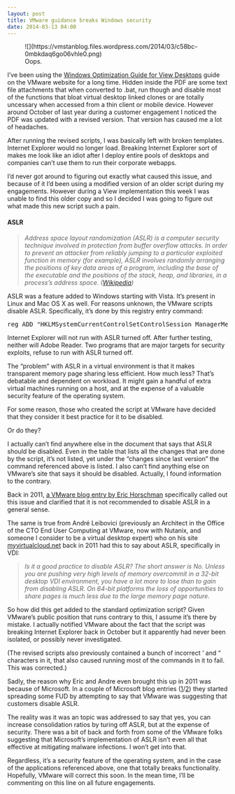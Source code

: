 ```yaml
---
layout: post
title: VMware guidance breaks Windows security
date: 2014-03-13 04:00
---
```



<figure class="wp-caption">![](https://vmstanblog.files.wordpress.com/2014/03/c58bc-0mbkdaq6go06vhle0.png)

<figcaption class="wp-caption-text">Oops.</figcaption>

</figure>

I’ve been using the [Windows Optimization Guide for View Desktops](http://www.vmware.com/resources/techresources/10157) guide on the VMware website for a long time. Hidden inside the PDF are some text file attachments that when converted to .bat, run though and disable most of the functions that bloat virtual desktop linked clones or are totally uncessary when accessed from a thin client or mobile device. However around October of last year during a customer engagement I noticed the PDF was updated with a revised version. That version has caused me a lot of headaches.

After running the revised scripts, I was basically left with broken templates. Internet Explorer would no longer load. Breaking Internet Explorer sort of makes me look like an idiot after I deploy entire pools of desktops and companies can’t use them to run their corporate webapps.

I’d never got around to figuring out exactly what caused this issue, and because of it I’d been using a modified version of an older script during my engagements. However during a View implementation this week I was unable to find this older copy and so I decided I was going to figure out what made this new script such a pain.

#### ASLR

> _Address space layout randomization (ASLR) is a computer security technique involved in protection from buffer overflow attacks. In order to prevent an attacker from reliably jumping to a particular exploited function in memory (for example), ASLR involves randomly arranging the positions of key data areas of a program, including the base of the executable and the positions of the stack, heap, and libraries, in a process’s address space. (_[_Wikipedia_](http://en.wikipedia.org/wiki/Address_space_layout_randomization)_)_

ASLR was a feature added to Windows starting with Vista. It’s present in Linux and Mac OS X as well. For reasons unknown, the VMware scripts disable ASLR. Specifically, it’s done by this registry entry command:

<pre>reg ADD "HKLMSystemCurrentControlSetControlSession ManagerMemory Management" /v MoveImages /t REG_DWORD /d 0x0 /f</pre>

Internet Explorer will not run with ASLR turned off. After further testing, neither will Adobe Reader. Two programs that are major targets for security exploits, refuse to run with ASLR turned off.

The “problem” with ASLR in a virtual environment is that it makes transparent memory page sharing less efficient. How much less? That’s debatable and dependent on workload. It might gain a handful of extra virtual machines running on a host, and at the expense of a valuable security feature of the operating system.

For some reason, those who created the script at VMware have decided that they consider it best practice for it to be disabled.

Or do they?

I actually can’t find anywhere else in the document that says that ASLR should be disabled. Even in the table that lists all the changes that are done by the script, it’s not listed, yet under the “changes since last version” the command referenced above is listed. I also can’t find anything else on VMware’s site that says it should be disabled. Actually, I found information to the contrary.

Back in 2011, [a VMware blog entry by Eric Horschman](http://blogs.vmware.com/virtualreality/2011/02/hypervisor-memory-management-done-right.html) specifically called out this issue and clarified that it is not recommended to disable ASLR in a general sense.

The same is true from André Leibovici (previously an Architect in the Office of the CTO End User Computing at VMware, now with Nutanix, and someone I consider to be a virtual desktop expert) who on his site [myvirtualcloud.net](http://myvirtualcloud.net/?p=2545) back in 2011 had this to say about ASLR, specifically in VDI:

> _Is it a good practice to disable ASLR? The short answer is No. Unless you are pushing very high levels of memory overcommit in a 32-bit desktop VDI environment, you have a lot more to lose than to gain from disabling ASLR. On 64-bit platforms the loss of opportunities to share pages is much less due to the large memory page nature._

So how did this get added to the standard optimization script? Given VMware’s public position that runs contrary to this, I assume it’s there by mistake. I actually notified VMware about the fact that the script was breaking Internet Explorer back in October but it apparently had never been isolated, or possibly never investigated.

(The revised scripts also previously contained a bunch of incorrect ‘ and “ characters in it, that also caused running most of the commands in it to fail. This was corrected.)

Sadly, the reason why Eric and Andre even brought this up in 2011 was because of Microsoft. In a couple of Microsoft blog entries ([1](http://blogs.technet.com/b/virtualization/archive/2011/02/09/windows-7-and-windows-server-2008-r2-sp1-add-new-virtualization-innovations.aspx)/[2](http://blogs.technet.com/b/virtualization/archive/2011/02/15/vmware-aslr-follow-up-blog.aspx)) they started spreading some FUD by attempting to say that VMware was suggesting that customers disable ASLR.

The reality was it was an topic was addressed to say that yes, you can increase consolidation ratios by turing off ASLR, but at the expense of security. There was a bit of back and forth from some of the VMware folks suggesting that Microsoft’s implementation of ASLR isn’t even all that effective at mitigating malware infections. I won’t get into that.

Regardless, it’s a security feature of the operating system, and in the case of the applications referenced above, one that totally breaks functionality. Hopefully, VMware will correct this soon. In the mean time, I’ll be commenting on this line on all future engagements.
